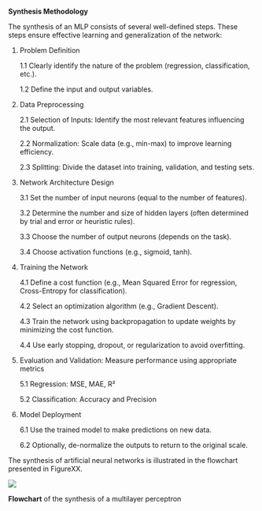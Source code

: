 **Synthesis Methodology**

The synthesis of an MLP consists of several well-defined steps. These steps ensure effective learning and generalization of the network:

1. Problem Definition
   
   1.1 Clearly identify the nature of the problem (regression, classification, etc.).
   
   1.2 Define the input and output variables.

2. Data Preprocessing
   
   2.1 Selection of Inputs: Identify the most relevant features influencing the output.
   
   2.2 Normalization: Scale data (e.g., min-max) to improve learning efficiency.
   
   2.3 Splitting: Divide the dataset into training, validation, and testing sets.

3. Network Architecture Design
   
   3.1 Set the number of input neurons (equal to the number of features).
   
   3.2 Determine the number and size of hidden layers (often determined by trial and error or heuristic rules).
   
   3.3 Choose the number of output neurons (depends on the task).
   
   3.4 Choose activation functions (e.g., sigmoid, tanh).

4. Training the Network
   
   4.1 Define a cost function (e.g., Mean Squared Error for regression, Cross-Entropy for classification).
   
   4.2 Select an optimization algorithm (e.g., Gradient Descent).
   
   4.3 Train the network using backpropagation to update weights by minimizing the cost function.
   
   4.4 Use early stopping, dropout, or regularization to avoid overfitting.

5. Evaluation and Validation: Measure performance using appropriate metrics
   
   5.1 Regression: MSE, MAE, R²
   
   5.2 Classification: Accuracy and Precision

6. Model Deployment
   
   6.1 Use the trained model to make predictions on new data.
   
   6.2 Optionally, de-normalize the outputs to return to the original scale.

The synthesis of artificial neural networks is illustrated in the flowchart presented in FigureXX.

![](https://lh7-rt.googleusercontent.com/docsz/AD_4nXe2UfJrajKBXqbNNRSoKtVgO7R4HROHB0mYMPqxso7hq9KkCcPvfy45ABgCwEM05QAzk6DMotZiaLw2eJaQA7243xP7mm94J1C1kYZSf88tlCE9fIg-XPpAqJaVGmZ_pTQE5AgObSw7_4MmQHVwU_Y?key=H2fU1FHmzzEOllE78KoyYQ)

**Flowchart** of the synthesis of a multilayer perceptron
